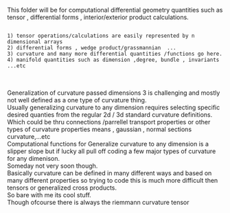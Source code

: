 This folder will be for computational differential geometry quantities such as tensor , differential forms , interior/exterior product calculations.
<pre>
<code>
1) tensor operations/calculations are easily represented by n dimensional arrays
2) differential forms , wedge product/grassmannian  ...
3) curvature and many more differential quantities /functions go here.
4) manifold quantities such as dimension ,degree, bundle , invariants ...etc
</code>
</pre>

<br>
Generalization of curvature passed dimensions 3 is challenging and mostly not well defined as a one type of curvature thing.<br>
Usually generalizing curvature to any dimension requires selecting specific desired quanties from the regular 2d / 3d standard curvature definitions.
<br> 
Which could be thru connections /parrellel transport properties or other types of curvature properties means , gaussian , normal sections curvature,...etc
<br>
Computational functions for Generalize curvature to any dimension is a slipper slope but if lucky all pull off coding a few major types of curvature for any dimenison.
<br> 
Someday not very soon though.
<br>
Basically curvature can be defined in many different ways and based on many different properties so trying to code this is much more difficult then tensors or generalized cross products.
<br>
So bare with me its cool stuff.
<br>
Though ofcourse there is always the riemmann curvature tensor
